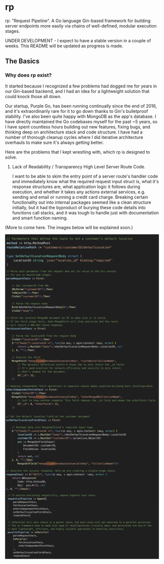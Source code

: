# rp
rp: "Request Pipeline". A Go language Gin-based framework for building server endpoints more easily via chains of well-defined, modular execution stages.

UNDER DEVELOPMENT - I expect to have a stable version in a couple of weeks. This README will be updated as progress is made.

## The Basics

### Why does rp exist?

It started because I recognized a few problems had dogged me for years in our Gin-based backend, and I had an idea for a lightweight solution that could knock those all down.

Our startup, Purple Go, has been running continually since the end of 2016, and it's extraordinarily rare for it to go down thanks to Gin's bulletproof stability. I've also been quite happy with MongoDB as the app's database. I have directly maintained the Go codebases myself for the past ~5 years, so I have spent countless hours building out new features, fixing bugs, and thinking deep on architecture stack and code structure. I have had a number of thorough cleanup cycles where I did iterative architecture overhauls to make sure it's always getting better.

Here are the problems that I kept wrestling with, which rp is designed to solve.

1. Lack of Readability / Transparency High Level Server Route Code.

   I want to be able to skim the entry point of a server route's handler code and immediately know what the required request input struct is, what it's response structures are, what application logic it follows during execution, and whether it takes any actions external services, e.g. sending and email or running a credit card charge. Breaking certain functionality out into internal packages seemed like a clean structure initially, but it had the byproduct of burying these code details into functions call stacks, and it was tough to handle just with documentation and smart function naming.

(More to come here. The images below will be explained soon.)

<img align="left" width="588px" src="docs/rpFrameworkDemoCode1.png">
<img align="left" width="673px" src="docs/rpFrameworkDemoCode2.png">
<img align="left" width="711px" src="docs/rpFrameworkDemoCode3.png">
<img align="left" width="766px" src="docs/rpFrameworkDemoCode4.png">
